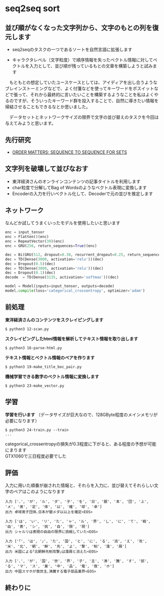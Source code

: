 # seq2seq sort

## 並び順がなくなった文字列から、文字のもとの列を復元します
- seq2seqのタスクの一つであるソートを自然言語に拡張します

- キャラクタレベル（文字粒度）で順序情報を失ったベクトル情報に対してベクトルを入力として、並び順が残っているもとの文章を構築しようと試みます

　もともとの想定していたユースケースとしては、アイディアを出し合うようなブレインストーミングなどで、よく付箋などを使ってキーワードをポスイットなどで張って、それから最終的に言いたいことを構築するようなことを私はよくやるのですが、そういったキーワード群を投入することで、自然に導きたい情報を帰結させることもできるなとか思いました。
 
 　データセットとネットワークサイズの限界で文字の並び替えのタスクを今回は与えてみようと思います。

## 先行研究
- [ORDER MATTERS: SEQUENCE TO SEQUENCE FOR SETS](https://arxiv.org/pdf/1511.06391.pdf)

## 文字列を破壊して並びなおす
- 東洋経済さんのオンラインコンテンツの記事タイトルを利用します
- char粒度で分解してBag of Wordsのようなベクトル表現に変換します
- Encoderの入力を行いベクトル化して、Decoderで元の並びを推定します

## ネットワーク
なんどか試してうまくいったモデルを使用したいと思います
```python
enc = input_tensor
enc = Flatten()(enc)
enc = RepeatVector(30)(enc)
enc = GRU(256, return_sequences=True)(enc)

dec = Bi(GRU(512, dropout=0.30, recurrent_dropout=0.25, return_sequences=True))(enc)
dec = TD(Dense(3000, activation='relu'))(dec)
dec = Dropout(0.5)(dec)
dec = TD(Dense(3000, activation='relu'))(dec)
dec = Dropout(0.1)(dec)
decode  = TD(Dense(3135, activation='softmax'))(dec)

model = Model(inputs=input_tensor, outputs=decode)
model.compile(loss='categorical_crossentropy', optimizer='adam')
```

## 前処理
**東洋経済さんのコンテンツをスクレイピングします**
```console
$ python3 12-scan.py
```

**スクレイピングしたhtml情報を解析してテキスト情報を取り出します**
```console
$ python3 16-parse-html.py
```

**テキスト情報とベクトル情報のペアを作ります**
```console
$ python3 19-make_title_boc_pair.py 
```

**機械学習できる数字のベクトル情報に変換します**
```console
$ python3 23-make_vector.py 
```

## 学習
**学習を行います**
（データサイズが巨大なので、128GByte程度のメインメモリが必要になります）
```console
$ python3 24-train.py --train
...
```
categorical_crossentropyの損失が0.3程度に下がると、ある程度の予想が可能にまります  
GTX1060で三日程度必要でした  

## 評価
入力に用いた順番が崩された情報と、それらを入力に、並び替えてそれらしい文字のペアはこのようになります  
```console
入力 ['､', 'が', 'ル', 'ダ', '子', 'を', '日', '銀', '本', '団', '上', 'メ', '男', '定', '体', '以', '確', '球', '卓']
出力 卓球男子団体､日本が銀メダ以以上を確定<EOS>

入力 ['は', 'い', 'リ', 'た', 'ャ', 'ル', '界', 'し', 'に', 'て', '戦', '由', '表', 'シ', '挑', '自', '限', '現']
出力 シャルリは表現の自由の限界に挑戦していた<EOS>

入力 ['｢', 'は', '｣', 'た', '国', 'と', 'に', 'る', '消', 'え', '攻', '米', '北', '朝', '鮮', '先', 'よ', '撃', '制', '藻', '屑']
出力 米国による｢北朝鮮先制攻撃｣は藻屑と消えた<EOS>

入力 ['､', 'が', '国', '世', '界', '子', '主', '沸', '騰', 'す', '部', 'る', 'マ', 'ス', '業', '中', '品', '電', '救', 'ホ']
出力 中国スマホが救世主､沸騰する電子部品業界<EOS>
```

## 終わりに
